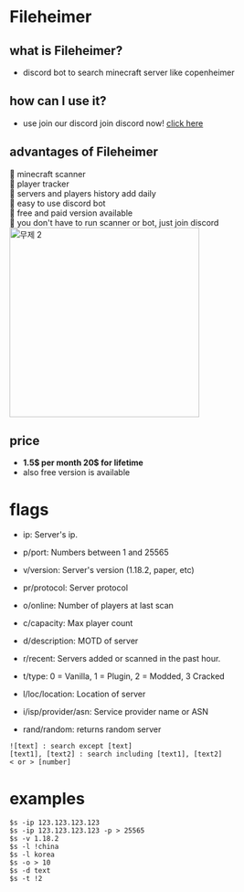 # **Fileheimer**  
## what is Fileheimer?  
- discord bot to search minecraft server like copenheimer  
## how can I use it?
- use join our discord join discord now!  [click here](https://discord.gg/mz6UgpXb63)  
## advantages of Fileheimer  
  :small_blue_diamond: minecraft scanner  
  :small_blue_diamond: player tracker  
  :small_blue_diamond: servers and players history add daily  
  :small_blue_diamond: easy to use discord bot  
  :small_blue_diamond: free and paid version available  
  :small_blue_diamond: you don't have to run scanner or bot, just join discord  
  <img width="332" alt="무제 2" src="https://user-images.githubusercontent.com/88542418/212837646-4a64317a-cd53-4012-8144-6931e734544a.png">
## price
- **1.5$ per month  20$ for lifetime**  
- also free version is available

# **flags**
* ip: Server's ip.
* p/port: Numbers between 1 and 25565

* v/version: Server's version (1.18.2, paper, etc)
* pr/protocol: Server protocol

*  o/online: Number of players at last scan
* c/capacity: Max player count

* d/description: MOTD of server
*  r/recent: Servers added or scanned in the past hour.

* t/type: 0 = Vanilla, 1 = Plugin, 2 = Modded, 3 Cracked

* l/loc/location: Location of server
* i/isp/provider/asn: Service provider name or ASN

*  rand/random: returns random server

```t
![text] : search except [text]  
[text1], [text2] : search including [text1], [text2]  
< or > [number]
```
# **examples**  
```t
$s -ip 123.123.123.123  
$s -ip 123.123.123.123 -p > 25565  
$s -v 1.18.2  
$s -l !china  
$s -l korea  
$s -o > 10  
$s -d text  
$s -t !2
```  
